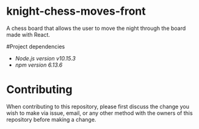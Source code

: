 
# knight-chess-moves-front
A chess board that allows the user to move the night through the board made with React.

#Project dependencies
- *Node.js version v10.15.3*
- *npm version 6.13.6*

# Contributing
When contributing to this repository, please first discuss the change you wish to make via issue,
email, or any other method with the owners of this repository before making a change. 
